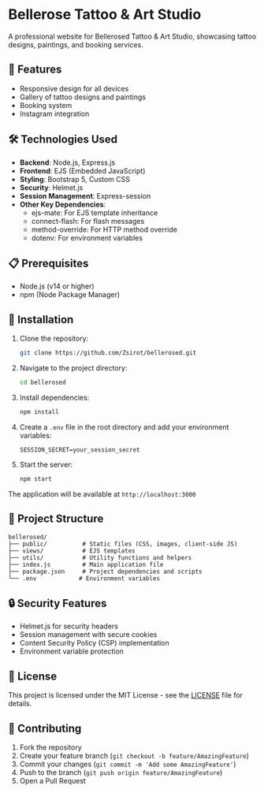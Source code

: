 # Bellerose Tattoo & Art Studio

A professional website for Bellerosed Tattoo & Art Studio, showcasing tattoo designs, paintings, and booking services.

## 🚀 Features

- Responsive design for all devices
- Gallery of tattoo designs and paintings
- Booking system
- Instagram integration

## 🛠️ Technologies Used

- **Backend**: Node.js, Express.js
- **Frontend**: EJS (Embedded JavaScript)
- **Styling**: Bootstrap 5, Custom CSS
- **Security**: Helmet.js
- **Session Management**: Express-session
- **Other Key Dependencies**:
  - ejs-mate: For EJS template inheritance
  - connect-flash: For flash messages
  - method-override: For HTTP method override
  - dotenv: For environment variables

## 📋 Prerequisites

- Node.js (v14 or higher)
- npm (Node Package Manager)

## 🔧 Installation

1. Clone the repository:

   ```bash
   git clone https://github.com/Zsirot/bellerosed.git
   ```

2. Navigate to the project directory:

   ```bash
   cd bellerosed
   ```

3. Install dependencies:

   ```bash
   npm install
   ```

4. Create a `.env` file in the root directory and add your environment variables:

   ```
   SESSION_SECRET=your_session_secret
   ```

5. Start the server:
   ```bash
   npm start
   ```

The application will be available at `http://localhost:3000`

## 📁 Project Structure

```
bellerosed/
├── public/          # Static files (CSS, images, client-side JS)
├── views/           # EJS templates
├── utils/           # Utility functions and helpers
├── index.js         # Main application file
├── package.json     # Project dependencies and scripts
└── .env            # Environment variables
```

## 🔒 Security Features

- Helmet.js for security headers
- Session management with secure cookies
- Content Security Policy (CSP) implementation
- Environment variable protection

## 📝 License

This project is licensed under the MIT License - see the [LICENSE](LICENSE) file for details.

## 👥 Contributing

1. Fork the repository
2. Create your feature branch (`git checkout -b feature/AmazingFeature`)
3. Commit your changes (`git commit -m 'Add some AmazingFeature'`)
4. Push to the branch (`git push origin feature/AmazingFeature`)
5. Open a Pull Request
